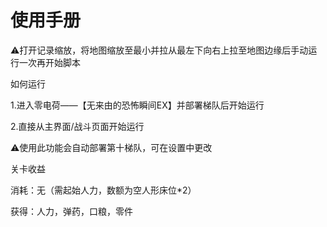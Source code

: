 <!-- markdownlint-disable MD033 MD041 -->

# 使用手册

⚠️打开记录缩放，将地图缩放至最小并拉从最左下向右上拉至地图边缘后手动运行一次再开始脚本

如何运行

1.进入零电荷——【无来由的恐怖瞬间EX】并部署梯队后开始运行

2.直接从主界面/战斗页面开始运行

⚠️使用此功能会自动部署第十梯队，可在设置中更改

关卡收益

消耗：无（需起始人力，数额为空人形床位*2）

获得：人力，弹药，口粮，零件
